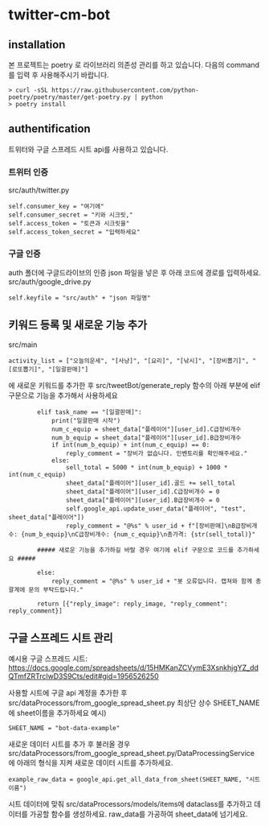 # twitter-cm-bot

## installation

본 프로젝트는 poetry 로 라이브러리 의존성 관리를 하고 있습니다. 다음의 command를 입력 후 사용해주시기 바랍니다.

```
> curl -sSL https://raw.githubusercontent.com/python-poetry/poetry/master/get-poetry.py | python
> poetry install
```

## authentification

트위터와 구글 스프레드 시트 api를 사용하고 있습니다.

### 트위터 인증
src/auth/twitter.py

```
self.consumer_key = "여기에"
self.consumer_secret = "키와 시크릿,"
self.access_token = "토큰과 시크릿을"
self.access_token_secret = "입력하세요"

```

### 구글 인증
auth 폴더에 구글드라이브의 인증 json 파일을 넣은 후 아래 코드에 경로를 입력하세요.
src/auth/google_drive.py

```
self.keyfile = "src/auth" + "json 파일명"
```

## 키워드 등록 및 새로운 기능 추가
src/main
```
activity_list = ["오늘의운세", "[사냥]", "[요리]", "[낚시]", "[장비뽑기]", "[로또뽑기]", "[일괄판매]"]

```
에 새로운 키워드를 추가한 후 src/tweetBot/generate_reply 함수의 아래 부분에 elif 구문으로 기능을 추가해서 사용하세요

```
        elif task_name == "[일괄판매]":
            print("일괄판매 시작")
            num_c_equip = sheet_data["플레이어"][user_id].C급장비개수
            num_b_equip = sheet_data["플레이어"][user_id].B급장비개수
            if int(num_b_equip) + int(num_c_equip) == 0:
                reply_comment = "장비가 없습니다. 인벤토리를 확인해주세요."
            else:
                sell_total = 5000 * int(num_b_equip) + 1000 * int(num_c_equip)
                sheet_data["플레이어"][user_id].골드 += sell_total
                sheet_data["플레이어"][user_id].C급장비개수 = 0
                sheet_data["플레이어"][user_id].B급장비개수 = 0
                self.google_api.update_user_data("플레이어", "test", sheet_data["플레이어"])
                reply_comment = "@%s" % user_id + f"[장비판매]\nB급장비개수: {num_b_equip}\nC급장비개수: {num_c_equip}\n총가격: {str(sell_total)}"

        ##### 새로운 기능을 추가하길 바랄 경우 여기에 elif 구문으로 코드를 추가하세요 #####

        else:
            reply_comment = "@%s" % user_id + "봇 오류입니다. 캡쳐와 함께 총괄계에 문의 부탁드립니다."

        return [{"reply_image": reply_image, "reply_comment": reply_comment}]
```

## 구글 스프레드 시트 관리
예시용 구글 스프레드 시트: https://docs.google.com/spreadsheets/d/15HMKanZCVymE3XsnkhjgYZ_ddQTmfZRTrclwD3S9Cts/edit#gid=1956526250

사용할 시트에 구글 api 계정을 추가한 후 src/dataProcessors/from_google_spread_sheet.py 최상단 상수 SHEET_NAME에 sheet이름을 추가하세요
예시)

```
SHEET_NAME = "bot-data-example"

```

새로운 데이터 시트를 추가 후 불러올 경우 src/dataProcessors/from_google_spread_sheet.py/DataProcessingService 에 아래의 형식을 지켜 새로운 데이터 시트를 추가하세요.

```
example_raw_data = google_api.get_all_data_from_sheet(SHEET_NAME, "시트이름")
```
시트 데이터에 맞춰 src/dataProcessors/models/items에 dataclass를 추가하고 데이터를 가공할 함수를 생성하세요.
raw_data를 가공하여 sheet_data에 넘기세요.


